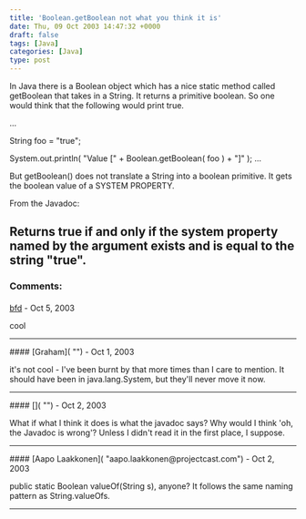 ```yaml
---
title: 'Boolean.getBoolean not what you think it is'
date: Thu, 09 Oct 2003 14:47:32 +0000
draft: false
tags: [Java]
categories: [Java]
type: post
---
```


In Java there is a Boolean object which has a nice static method called getBoolean that takes in a String. It returns a primitive boolean. So one would think that the following would print true.

...

String foo = "true";

System.out.println( "Value \[" + Boolean.getBoolean( foo ) + "\]" ); ...

But getBoolean() does not translate a String into a boolean primitive. It gets the boolean value of a SYSTEM PROPERTY.

From the Javadoc:

Returns true if and only if the system property named by the argument exists and is equal to the string "true".
---
### Comments:
####
[bfd]( "bfd3651@hotmail.com") - <time datetime="2003-10-10 05:55:29">Oct 5, 2003</time>

cool
<hr />
####
[Graham]( "") - <time datetime="2003-10-13 14:34:20">Oct 1, 2003</time>

it's not cool - I've been burnt by that more times than I care to mention. It should have been in java.lang.System, but they'll never move it now.
<hr />
####
[]( "") - <time datetime="2003-10-14 16:11:59">Oct 2, 2003</time>

What if what I think it does is what the javadoc says? Why would I think 'oh, the Javadoc is wrong'? Unless I didn't read it in the first place, I suppose.
<hr />
####
[Aapo Laakkonen]( "aapo.laakkonen@projectcast.com") - <time datetime="2003-10-14 16:19:46">Oct 2, 2003</time>

public static Boolean valueOf(String s), anyone? It follows the same naming pattern as String.valueOfs.
<hr />
